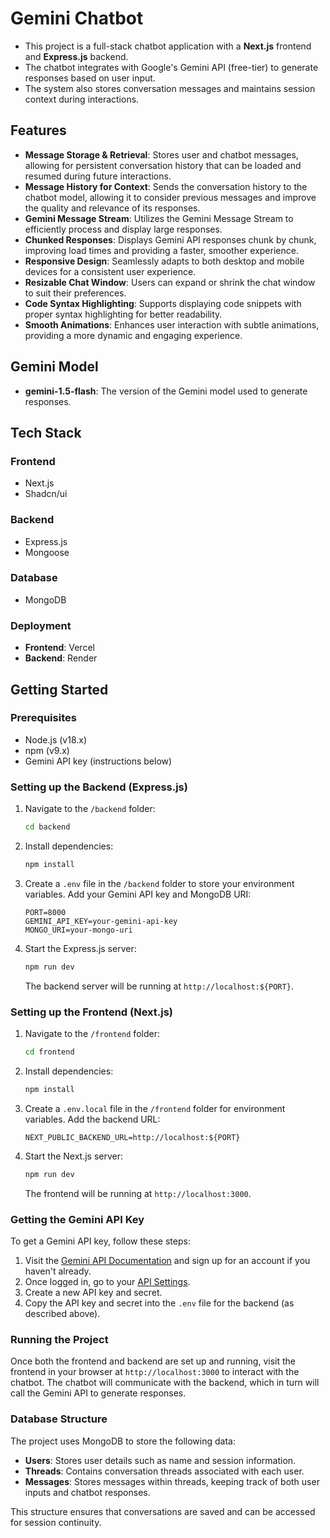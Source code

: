 # Gemini Chatbot

- This project is a full-stack chatbot application with a **Next.js** frontend and **Express.js** backend.
- The chatbot integrates with Google's Gemini API (free-tier) to generate responses based on user input.
- The system also stores conversation messages and maintains session context during interactions.

## Features

- **Message Storage & Retrieval**: Stores user and chatbot messages, allowing for persistent conversation history that can be loaded and resumed during future interactions.
- **Message History for Context**: Sends the conversation history to the chatbot model, allowing it to consider previous messages and improve the quality and relevance of its responses.
- **Gemini Message Stream**: Utilizes the Gemini Message Stream to efficiently process and display large responses.
- **Chunked Responses**: Displays Gemini API responses chunk by chunk, improving load times and providing a faster, smoother experience.
- **Responsive Design**: Seamlessly adapts to both desktop and mobile devices for a consistent user experience.
- **Resizable Chat Window**: Users can expand or shrink the chat window to suit their preferences.
- **Code Syntax Highlighting**: Supports displaying code snippets with proper syntax highlighting for better readability.
- **Smooth Animations**: Enhances user interaction with subtle animations, providing a more dynamic and engaging experience.


## Gemini Model
- **gemini-1.5-flash**: The version of the Gemini model used to generate responses.

## Tech Stack

### Frontend
- Next.js
- Shadcn/ui

### Backend
- Express.js
- Mongoose

### Database
- MongoDB

### Deployment
- **Frontend**: Vercel
- **Backend**: Render

## Getting Started

### Prerequisites

- Node.js (v18.x)
- npm (v9.x)
- Gemini API key (instructions below)

### Setting up the Backend (Express.js)

1. Navigate to the `/backend` folder:

    ```bash
    cd backend
    ```

2. Install dependencies:

    ```bash
    npm install
    ```

3. Create a `.env` file in the `/backend` folder to store your environment variables. Add your Gemini API key and MongoDB URI:

    ```env
    PORT=8000
    GEMINI_API_KEY=your-gemini-api-key
    MONGO_URI=your-mongo-uri
    ```

4. Start the Express.js server:

    ```bash
    npm run dev
    ```

   The backend server will be running at `http://localhost:${PORT}`.

### Setting up the Frontend (Next.js)

1. Navigate to the `/frontend` folder:

    ```bash
    cd frontend
    ```

2. Install dependencies:

    ```bash
    npm install
    ```

3. Create a `.env.local` file in the `/frontend` folder for environment variables. Add the backend URL:

    ```env
    NEXT_PUBLIC_BACKEND_URL=http://localhost:${PORT}
    ```

4. Start the Next.js server:

    ```bash
    npm run dev
    ```

   The frontend will be running at `http://localhost:3000`.

### Getting the Gemini API Key

To get a Gemini API key, follow these steps:

1. Visit the [Gemini API Documentation](https://gemini.com/api) and sign up for an account if you haven't already.
2. Once logged in, go to your [API Settings](https://gemini.com/account/settings/api).
3. Create a new API key and secret.
4. Copy the API key and secret into the `.env` file for the backend (as described above).

### Running the Project

Once both the frontend and backend are set up and running, visit the frontend in your browser at `http://localhost:3000` to interact with the chatbot. The chatbot will communicate with the backend, which in turn will call the Gemini API to generate responses.

### Database Structure

The project uses MongoDB to store the following data:

- **Users**: Stores user details such as name and session information.
- **Threads**: Contains conversation threads associated with each user.
- **Messages**: Stores messages within threads, keeping track of both user inputs and chatbot responses.

This structure ensures that conversations are saved and can be accessed for session continuity.
